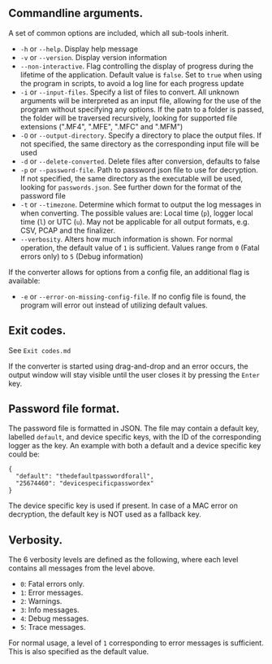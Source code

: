 ## Commandline arguments.
A set of common options are included, which all sub-tools inherit.
* `-h` or `--help`. Display help message
* `-v` or `--version`. Display version information
* `--non-interactive`. Flag controlling the display of progress during the lifetime of the application. Default value is `false`. Set to `true` when using the program in scripts, to avoid a log line for each progress update
* `-i` or `--input-files`. Specify a list of files to convert. All unknown arguments will be interpreted as an input file, allowing for the use of the program without specifying any options. If the patn to a folder is passed, the folder will be traversed recursively, looking for supported file extensions (".MF4", ".MFE", ".MFC" and ".MFM")
* `-O` or `--output-directory`. Specify a directory to place the output files. If not specified, the same directory as the corresponding input file will be used
* `-d` or `--delete-converted`. Delete files after conversion, defaults to false
* `-p` or `--password-file`. Path to password json file to use for decryption. If not specified, the same directory as the executable will be used, looking for `passwords.json`. See further down for the format of the password file
* `-t` or `--timezone`. Determine which format to output the log messages in when converting. The possible values are:
Local time (`p`), logger local time (`l`) or UTC (`u`). May not be applicable for all output formats, e.g. CSV, PCAP and the finalizer.
* `--verbosity`. Alters how much information is shown. For normal operation, the default value of `1` is sufficient. Values range from `0` (Fatal errors only) to `5` (Debug information)

If the converter allows for options from a config file, an additional flag is available:
* `-e` or `--error-on-missing-config-file`. If no config file is found, the program will error out instead of utilizing default values.

## Exit codes.
See `Exit codes.md`

If the converter is started using drag-and-drop and an error occurs, the output window will stay visible until the user closes it by pressing the `Enter` key.

## Password file format.
The password file is formatted in JSON. The file may contain a default key, labelled `default`, and device specific keys, with the ID of the corresponding logger as the key. An example with both a default and a device specific key could be:
```
{
  "default": "thedefaultpasswordforall",
  "25674460": "devicespecificpasswordex"
}
```
The device specific key is used if present. In case of a MAC error on decryption, the default key is NOT used as a fallback key.

## Verbosity.
The 6 verbosity levels are defined as the following, where each level contains all messages from the level above.
* `0`: Fatal errors only.
* `1`: Error messages.
* `2`: Warnings.
* `3`: Info messages.
* `4`: Debug messages.
* `5`: Trace messages.

For normal usage, a level of `1` corresponding to error messages is sufficient. This is also specified as the default value.
